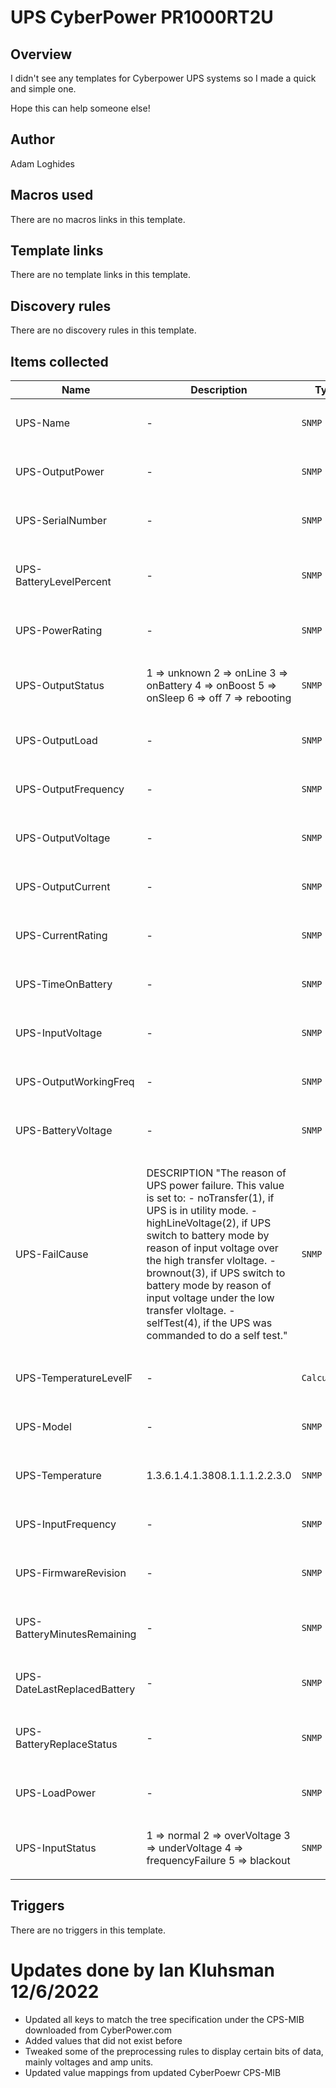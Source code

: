 # UPS CyberPower PR1000RT2U

## Overview

I didn't see any templates for Cyberpower UPS systems so I made a quick and simple one.


 


Hope this can help someone else!



## Author

Adam Loghides

## Macros used

There are no macros links in this template.

## Template links

There are no template links in this template.

## Discovery rules

There are no discovery rules in this template.

## Items collected

|Name|Description|Type|Key and additional info|
|----|-----------|----|----|
|UPS-Name|<p>-</p>|`SNMP agent`|UPS-Name<p>Update: 12h</p>|
|UPS-OutputPower|<p>-</p>|`SNMP agent`|UPS-OutputPower<p>Update: 60s</p>|
|UPS-SerialNumber|<p>-</p>|`SNMP agent`|UPS-SerialNumber<p>Update: 12h</p>|
|UPS-BatteryLevelPercent|<p>-</p>|`SNMP agent`|UPS-BatteryLevelPercent<p>Update: 30s</p>|
|UPS-PowerRating|<p>-</p>|`SNMP agent`|UPS-PowerRating<p>Update: 12h</p>|
|UPS-OutputStatus|<p>1 ⇒ unknown 2 ⇒ onLine 3 ⇒ onBattery 4 ⇒ onBoost 5 ⇒ onSleep 6 ⇒ off 7 ⇒ rebooting</p>|`SNMP agent`|UPS-OutputStatus<p>Update: 60s</p>|
|UPS-OutputLoad|<p>-</p>|`SNMP agent`|UPS-OutputLoad<p>Update: 30s</p>|
|UPS-OutputFrequency|<p>-</p>|`SNMP agent`|UPS-OutputFrequency<p>Update: 60s</p>|
|UPS-OutputVoltage|<p>-</p>|`SNMP agent`|UPS-OutputVoltage<p>Update: 60s</p>|
|UPS-OutputCurrent|<p>-</p>|`SNMP agent`|UPS-OutputCurrent<p>Update: 60s</p>|
|UPS-CurrentRating|<p>-</p>|`SNMP agent`|UPS-CurrentRating<p>Update: 12h</p>|
|UPS-TimeOnBattery|<p>-</p>|`SNMP agent`|UPS-TimeOnBattery<p>Update: 30s</p>|
|UPS-InputVoltage|<p>-</p>|`SNMP agent`|UPS-InputVoltage<p>Update: 30s</p>|
|UPS-OutputWorkingFreq|<p>-</p>|`SNMP agent`|UPS-OutputWorkingFreq<p>Update: 60s</p>|
|UPS-BatteryVoltage|<p>-</p>|`SNMP agent`|UPS-BatteryVoltage<p>Update: 30s</p>|
|UPS-FailCause|<p>DESCRIPTION "The reason of UPS power failure. This value is set to: - noTransfer(1), if UPS is in utility mode. - highLineVoltage(2), if UPS switch to battery mode by reason of input voltage over the high transfer vloltage. - brownout(3), if UPS switch to battery mode by reason of input voltage under the low transfer vloltage. - selfTest(4), if the UPS was commanded to do a self test."</p>|`SNMP agent`|UPS-FailCause<p>Update: 30s</p>|
|UPS-TemperatureLevelF|<p>-</p>|`Calculated`|UPS-TemperatureLevelF<p>Update: 30s</p>|
|UPS-Model|<p>-</p>|`SNMP agent`|UPS-Model<p>Update: 12h</p>|
|UPS-Temperature|<p>1.3.6.1.4.1.3808.1.1.1.2.2.3.0</p>|`SNMP agent`|UPS-TemperatureLevel<p>Update: 30s</p>|
|UPS-InputFrequency|<p>-</p>|`SNMP agent`|UPS-InputFrequency<p>Update: 30s</p>|
|UPS-FirmwareRevision|<p>-</p>|`SNMP agent`|UPS-FirmwareRevision<p>Update: 12h</p>|
|UPS-BatteryMinutesRemaining|<p>-</p>|`SNMP agent`|UPS-BatteryMinutesRemaining<p>Update: 30s</p>|
|UPS-DateLastReplacedBattery|<p>-</p>|`SNMP agent`|UPS-DateLastReplaced<p>Update: 30s</p>|
|UPS-BatteryReplaceStatus|<p>-</p>|`SNMP agent`|UPS-BatteryReplaceStatus<p>Update: 30s</p>|
|UPS-LoadPower|<p>-</p>|`SNMP agent`|UPS-LoadPower<p>Update: 12h</p>|
|UPS-InputStatus|<p>1 ⇒ normal 2 ⇒ overVoltage 3 ⇒ underVoltage 4 ⇒ frequencyFailure 5 ⇒ blackout</p>|`SNMP agent`|UPS-InputStatus<p>Update: 30s</p>|


## Triggers

There are no triggers in this template.


# Updates done by Ian Kluhsman 12/6/2022

- Updated all keys to match the tree specification under the CPS-MIB downloaded from CyberPower.com
- Added values that did not exist before
- Tweaked some of the preprocessing rules to display certain bits of data, mainly voltages and amp units.
- Updated value mappings from updated CyberPoewr CPS-MIB



